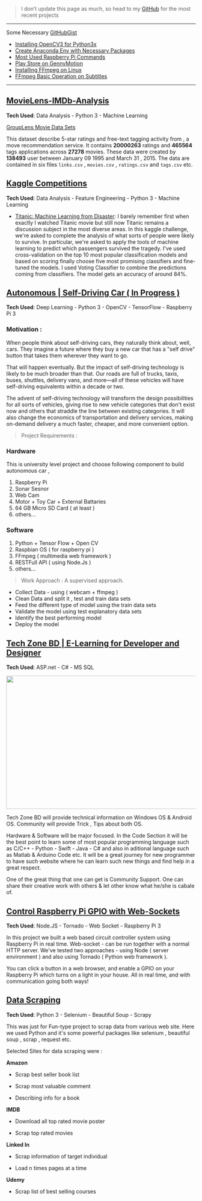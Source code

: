 
> I don’t update this page as much, so head to my [GitHub](https://github.com/iphton) for the most recent projects

---

Some Necessary [GitHubGist](https://gist.github.com/iphton) 
- [Installing OpenCV3 for Python3x](https://gist.github.com/iphton/4af8e9a3accfdcf2511ee4ced26a1d77)
- [Create Anaconda Env with Necessary Packages](https://gist.github.com/iphton/ecf250c2d49af73fdeb92982723d7016)
- [Most Used Raspberry Pi Commands](https://gist.github.com/iphton/92c29a45ffdd73b0e327301840e9b3b3)
- [Play Store on GennyMotion](https://gist.github.com/iphton/dd4fcbf4e1c3fe809ba01cfe2d6a0892)
- [Installing FFmpeg on Linux](https://gist.github.com/iphton/1a251a673a3eeb985930392ea4440f74)
- [FFmpeg Basic Operation on Subtitles](https://gist.github.com/iphton/7d5511941970e8b448453980f47f9ec3)

---



## [MovieLens-IMDb-Analysis](https://github.com/iphton/MovieLens-IMDB-Analysis)
**Tech Used**: Data Analysis - Python 3 - Machine Learning

[GroupLens Movie Data Sets](http://grouplens.org/datasets/)

This dataset describe 5-star ratings and free-text tagging activity from , a move recommendation service. It contains **20000263** ratings and **465564** tags applications across **27278** movies. These data were created by **138493** user between January 09 1995 and March 31 , 2015. The data are contained in six files `links.csv` , `movies.csv` , `ratings.csv` and `tags.csv` etc.




## [Kaggle Competitions](https://github.com/iphton/Kaggle-Competition)
**Tech Used**: Data Analysis - Feature Engineering - Python 3 - Machine Learning

- [Titanic: Machine Learning from Disaster](http://nbviewer.jupyter.org/github/iphton/Kaggle-Competition/blob/gh-pages/Titanic%20Competition/Notebook/Predict%20survival%20on%20the%20Titanic.ipynb#5-bullet): I barely remember first when exactly I watched Titanic movie but still now Titanic remains a discussion subject in the most diverse areas. In this kaggle challenge, we're asked to complete the analysis of what sorts of people were likely to survive. In particular, we're asked to apply the tools of machine learning to predict which passengers survived the tragedy. I've used cross-validation on the top 10 most popular classification models and based on scoring finally choose five most promising classifiers and fine-tuned the models. I used Voting Classifier to combine the predictions coming from classifiers. The model gets an accuracy of around 84%. 

## [Autonomous | Self-Driving Car ( In Progress )](https://github.com/iphton/Self-Driving-Car)
**Tech Used**: Deep Learning - Python 3 - OpenCV - TensorFlow - Raspberry Pi 3 

### Motivation :
When people think about self-driving cars, they naturally think about, well, cars. They imagine a future where they buy a new car that has a "self drive" button that takes them wherever they want to go.

That will happen eventually. But the impact of self-driving technology is likely to be much broader than that. Our roads are full of trucks, taxis, buses, shuttles, delivery vans, and more—all of these vehicles will have self-driving equivalents within a decade or two.

The advent of self-driving technology will transform the design possibilities for all sorts of vehicles, giving rise to new vehicle categories that don't exist now and others that straddle the line between existing categories. It will also change the economics of transportation and delivery services, making on-demand delivery a much faster, cheaper, and more convenient option.

> Project Requirements :

### Hardware
This is university level project and choose following component to build autonomous car ,

1. Raspberry Pi
2. Sonar Sesnor
3. Web Cam 
4. Motor + Toy Car + External Battaries
6. 64 GB Micro SD Card ( at least ) 
7. others...

### Software 

1. Python + Tensor Flow + Open CV
2. Raspbian OS ( for raspberry pi )
3. FFmpeg ( multimedia web framework )
4. RESTFull API ( using Node.Js )
5. others...

> Work Approach : A supervised approach.

- Collect Data - using ( webcam + ffmpeg )
- Clean Data and split it , test and train data sets
- Feed the different type of model using the train data sets
- Validate the model using test explanatory data sets
- Identify the best performing model
- Deploy the model



## [Tech Zone BD | E-Learning for Developer and Designer](https://github.com/iphton/Tech-Zone)
**Tech Used**: ASP.net - C# - MS SQL

<p align="center">
  <img width="700" height="353" src="https://user-images.githubusercontent.com/17668390/39472389-d9a0a538-4cfd-11e8-8b99-f6bfe3e3f9c6.jpg">
</p>


Tech Zone BD will provide technical information on Windows OS & Android OS. Community will provide Trick , Tips about both OS.

Hardware & Software will be major focused. In the Code Section it will be the best point to learn some of most popular programming language such as C/C++ - Python - Swift - Java - C# and also in aditional language such as Matlab & Arduino Code etc. It will be a great journey for new programmer to have such website where he can learn such new things and find help in a great respect.

One of the great thing that one can get is Community Support. One can share their creative work with others & let other know what he/she is cabale of.



## [Control Raspberry Pi GPIO with Web-Sockets](https://github.com/iphton/Raspberry-Pi-WebSocket)
**Tech Used**: Node.JS - Tornado - Web Socket - Raspberry Pi 3

In this project we built a web based circuit controller system using Raspberry Pi in real time. Web-socket - can be run together with a normal HTTP server. We've tested two approaches - using Node ( server environment ) and also using Tornado ( Python web framework ).

You can click a button in a web browser, and enable a GPIO on your Raspberry Pi which turns on a light in your house. All in real time, and with communication going both ways!



## [Data Scraping](https://github.com/iphton/Data-Scraping)
**Tech Used**: Python 3 - Selenium - Beautiful Soup - Scrapy

This was just for Fun-type project to scrap data from various web site. Here we used Python and it's some powerful packages like selenium , beautiful soup , scrap , request etc.

Selected Sites for data scraping were : 

**Amazon**

- Scrap best seller book list

- Scrap most valuable comment

- Describing info for a book

**IMDB**

- Download all top rated movie poster

- Scrap top rated movies

**Linked In**

- Scrap information of target individual

- Load n times pages at a time

**Udemy**

- Scrap list of best selling courses



